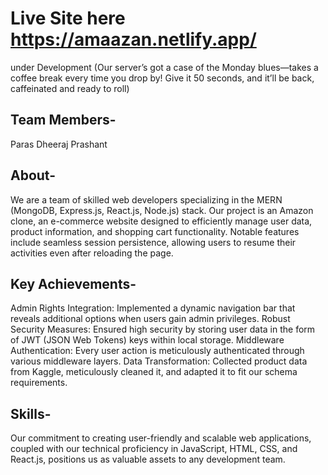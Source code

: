 # Live Site here https://amaazan.netlify.app/
under Development (Our server’s got a case of the Monday blues—takes a coffee break every time you drop by! Give it 50 seconds, and it’ll be back, caffeinated and ready to roll)

## Team Members-
Paras
Dheeraj
Prashant

## About-
We are a team of skilled web developers specializing in the MERN (MongoDB, Express.js, React.js, Node.js) stack. Our project is an Amazon clone, an e-commerce website designed to efficiently manage user data, product information, and shopping cart functionality. Notable features include seamless session persistence, allowing users to resume their activities even after reloading the page.

## Key Achievements-
Admin Rights Integration: Implemented a dynamic navigation bar that reveals additional options when users gain admin privileges.
Robust Security Measures: Ensured high security by storing user data in the form of JWT (JSON Web Tokens) keys within local storage.
Middleware Authentication: Every user action is meticulously authenticated through various middleware layers.
Data Transformation: Collected product data from Kaggle, meticulously cleaned it, and adapted it to fit our schema requirements.

## Skills-
Our commitment to creating user-friendly and scalable web applications, coupled with our technical proficiency in JavaScript, HTML, CSS, and React.js, positions us as valuable assets to any development team.
